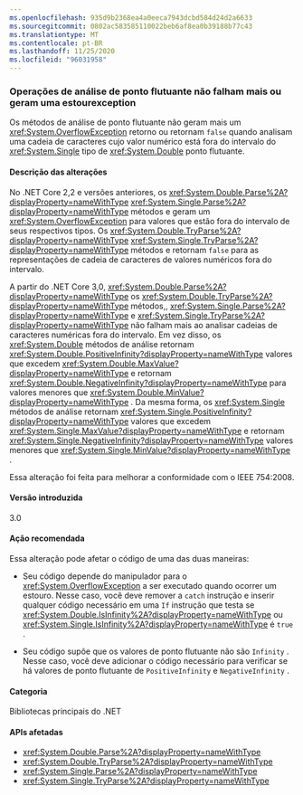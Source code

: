 ```yaml
---
ms.openlocfilehash: 935d9b2368ea4a0eeca7943dcbd584d24d2a6633
ms.sourcegitcommit: 0802ac583585110022beb6af8ea0b39188b77c43
ms.translationtype: MT
ms.contentlocale: pt-BR
ms.lasthandoff: 11/25/2020
ms.locfileid: "96031958"
---
```

### <a name="floating-point-parsing-operations-no-longer-fail-or-throw-an-overflowexception"></a>Operações de análise de ponto flutuante não falham mais ou geram uma estourexception

Os métodos de análise de ponto flutuante não geram mais um <xref:System.OverflowException> retorno ou retornam `false` quando analisam uma cadeia de caracteres cujo valor numérico está fora do intervalo do <xref:System.Single> tipo de <xref:System.Double> ponto flutuante.

#### <a name="change-description"></a>Descrição das alterações

No .NET Core 2,2 e versões anteriores, os <xref:System.Double.Parse%2A?displayProperty=nameWithType> <xref:System.Single.Parse%2A?displayProperty=nameWithType> métodos e geram um <xref:System.OverflowException> para valores que estão fora do intervalo de seus respectivos tipos. Os <xref:System.Double.TryParse%2A?displayProperty=nameWithType> <xref:System.Single.TryParse%2A?displayProperty=nameWithType> métodos e retornam `false` para as representações de cadeia de caracteres de valores numéricos fora do intervalo.

A partir do .NET Core 3,0, <xref:System.Double.Parse%2A?displayProperty=nameWithType> os <xref:System.Double.TryParse%2A?displayProperty=nameWithType> métodos,, <xref:System.Single.Parse%2A?displayProperty=nameWithType> e <xref:System.Single.TryParse%2A?displayProperty=nameWithType> não falham mais ao analisar cadeias de caracteres numéricas fora do intervalo. Em vez disso, os <xref:System.Double> métodos de análise retornam <xref:System.Double.PositiveInfinity?displayProperty=nameWithType> valores que excedem <xref:System.Double.MaxValue?displayProperty=nameWithType> e retornam <xref:System.Double.NegativeInfinity?displayProperty=nameWithType> para valores menores que <xref:System.Double.MinValue?displayProperty=nameWithType> . Da mesma forma, os <xref:System.Single> métodos de análise retornam <xref:System.Single.PositiveInfinity?displayProperty=nameWithType> valores que excedem <xref:System.Single.MaxValue?displayProperty=nameWithType> e retornam <xref:System.Single.NegativeInfinity?displayProperty=nameWithType> valores menores que <xref:System.Single.MinValue?displayProperty=nameWithType> .

Essa alteração foi feita para melhorar a conformidade com o IEEE 754:2008.

#### <a name="version-introduced"></a>Versão introduzida

3.0

#### <a name="recommended-action"></a>Ação recomendada

Essa alteração pode afetar o código de uma das duas maneiras:

- Seu código depende do manipulador para o <xref:System.OverflowException> a ser executado quando ocorrer um estouro. Nesse caso, você deve remover a `catch` instrução e inserir qualquer código necessário em uma `If` instrução que testa se <xref:System.Double.IsInfinity%2A?displayProperty=nameWithType> ou <xref:System.Single.IsInfinity%2A?displayProperty=nameWithType> é `true` .

- Seu código supõe que os valores de ponto flutuante não são `Infinity` . Nesse caso, você deve adicionar o código necessário para verificar se há valores de ponto flutuante de `PositiveInfinity` e `NegativeInfinity` .

#### <a name="category"></a>Categoria

Bibliotecas principais do .NET

#### <a name="affected-apis"></a>APIs afetadas

- <xref:System.Double.Parse%2A?displayProperty=nameWithType>
- <xref:System.Double.TryParse%2A?displayProperty=nameWithType>
- <xref:System.Single.Parse%2A?displayProperty=nameWithType>
- <xref:System.Single.TryParse%2A?displayProperty=nameWithType>

<!--

#### Affected APIs

- `Overload:System.Double.Parse`
- `Overload:System.Double.TryParse`
- `Overload:System.Single.Parse`
- `Overload:System.Single.TryParse`

-->
